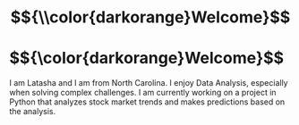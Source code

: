 # $${\\color{darkorange}Welcome}$$
<h1>$${\color{darkorange}Welcome}$$</h1>

I am Latasha and I am from North Carolina.  I enjoy Data Analysis, especially when solving complex challenges.  I am currently working on a project in Python that analyzes stock market trends and makes predictions based on the analysis.

